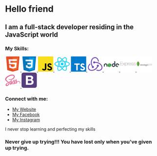 # Hello friend

## I am a full-stack developer residing in the JavaScript world

### My Skills:

<a href="https://en.wikipedia.org/wiki/HTML">![HTML Logo](./pics/50x50/HTML.png 'HTML')
</a> <a href="https://en.wikipedia.org/wiki/CSS">![CSS Logo](./pics/50x50/CSS.png 'CSS')
</a> <a href="https://en.wikipedia.org/wiki/JavaScript">![JavaScript Logo](./pics/50x50/JS.png 'JavaScript')
</a> <a href="https://en.wikipedia.org/wiki/React_(JavaScript_library)">![ReactJS Logo](./pics/50x50/React.png 'ReactJS')
</a> <a href="https://en.wikipedia.org/wiki/TypeScript">![TypeScript Logo](./pics/50x50/TS.png 'TypeScript')
</a> <a href="https://en.wikipedia.org/wiki/Redux_(JavaScript_library)">![Redux Logo](./pics/50x50/Redux.png 'Redux')
</a> <a href="https://en.wikipedia.org/wiki/Node.js">![NodeJS Logo](./pics/50x50/node.png 'NodeJS')
</a> <a href="https://en.wikipedia.org/wiki/Express.js">![ExpressJS Logo](./pics/50x50/express.png 'ExpressJS')
</a> <a href="https://en.wikipedia.org/wiki/MongoDB">![MongoDB Logo](./pics/50x50/MongoDB.png 'MongoDB')
</a> <a href="https://en.wikipedia.org/wiki/Sass_(stylesheet_language)">![SASS Logo](./pics/50x50/SASS.png 'SASS')
</a> <a href="https://en.wikipedia.org/wiki/Bootstrap_(front-end_framework)">![Bootstrap Logo](./pics/50x50/Bootstrap.png 'Bootstrap')
</a>

### Connect with me:

<ul>
<!--   <li>
    <a href="https://www.linkedin.com/in/vadim-fthv/">My LinkedIn</a> 
  </li> -->
  <li>
    <a href="https://ynv-dev.netlify.app/">My Website</a>
  </li>
  <li>
    <a href="https://www.facebook.com/ynvllc">My Facebook</a>
  </li>
  <li>
    <a href="https://www.instagram.com/vadimfthv?igsh=MWlzaXhrbTZxanlkYg%3D%3D&utm_source=qr">My Instagram</a>
  </li>
</ul>

I never stop learning and perfecting my skills

### Never give up trying!!! You have lost only when you've given up trying.
